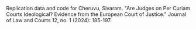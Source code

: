 Replication data and code for Cheruvu, Sivaram. "Are Judges on Per Curiam Courts Ideological? Evidence from the European Court of Justice." Journal of Law and Courts 12, no. 1 (2024): 185-197.
